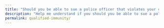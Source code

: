 ```yaml
---
title: "Should you be able to sue a police officer that violates your constitutional rights?"
description: "Help me understand if you should you be able to sue a police officer that violates your constitutional rights."
permalink: qualified-immunity/
---
```


<rs-score score-tree-id="ScoreTree"></rs-score>

<script> //Settings for this page
  window.RsSettings = {
    disableExternalDb: false,
    numbers: true,
    largeNumbers: true,
    lines: false,
    editable: false,
    startClosed: true,
    portData: false,
    scoreDescription: false,
    saveToCloud: false,
    moreInfo: true,
    hideMainScore: false,
    dbCollection: "f-qualified-immunity",
    search:true,
    allowShowAll: false,
    showFractionalized: true,
    showBucket: false,
  }
</script>
<script src="https://ReasonScore.com/static/js/ReasonScoreFull.js"></script>
